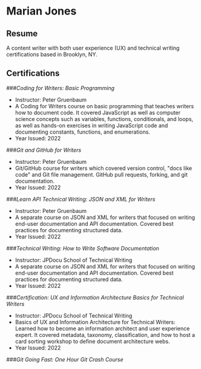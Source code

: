 # Marian Jones
##  Resume
A content writer with both user experience (UX) and technical writing certifications based in Brooklyn, NY.

## Certifications

###_Coding for Writers: Basic Programming_
* Instructor: Peter Gruenbaum
* A Coding for Writers course on basic programming that teaches writers how to document code. It covered JavaScript as well as computer science concepts such as variables, functions, conditionals, and loops, as well as hands-on exercises in writing JavaScript code and documenting constants, functions, and enumerations.
* Year Issued: 2022

###_Git and GitHub for Writers_
* Instructor: Peter Gruenbaum
* Git/GitHub course for writers which covered version control, "docs like code" and Git file management. GitHub pull requests, forking, and git documentation.
* Year Issued: 2022

###_Learn API Technical Writing: JSON and XML for Writers_
* Instructor: Peter Gruenbaum
* A separate course on JSON and XML for writers that focused on writing end-user documentation and API documentation. Covered best practices for documenting structured data.
* Year Issued: 2022

###_Technical Writing: How to Write Software Documentation_
* Instructor: JPDocu School of Technical Writing
* ​​A separate course on JSON and XML for writers that focused on writing end-user documentation and API documentation. Covered best practices for documenting structured data.
* Year Issued: 2022

###_Certification:	UX and Information Architecture Basics for Technical Writers_
* Instructor: JPDocu School of Technical Writing
* Basics of UX and Information Architecture for Technical Writers: Learned how to become an information architect and user experience expert. It covered metadata, taxonomy, classification, and how to host a card sorting workshop to define document architecture webs.
* Year Issued: 2022

###_Git Going Fast: One Hour Git Crash Course_
